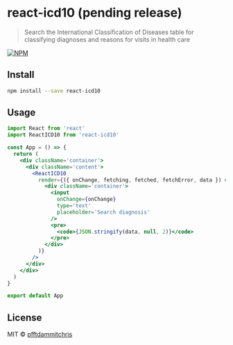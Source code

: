 # react-icd10 (pending release)

> Search the International Classification of Diseases table for classifying diagnoses and reasons for visits in health care

[![NPM](https://img.shields.io/npm/v/react-icd10.svg)](https://www.npmjs.com/package/react-icd10)

## Install

```bash
npm install --save react-icd10
```

## Usage

```jsx
import React from 'react'
import ReactICD10 from 'react-icd10'

const App = () => {
  return (
    <div className='container'>
      <div className='content'>
        <ReactICD10
          render={({ onChange, fetching, fetched, fetchError, data }) => (
            <div className='container'>
              <input
                onChange={onChange}
                type='text'
                placeholder='Search diagnosis'
              />
              <pre>
                <code>{JSON.stringify(data, null, 2)}</code>
              </pre>
            </div>
          )}
        />
      </div>
    </div>
  )
}

export default App
```

## License

MIT © [pfftdammitchris](https://github.com/pfftdammitchris)
